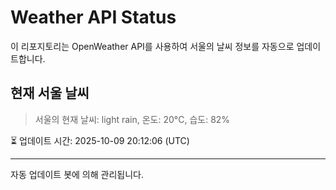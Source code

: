 
# Weather API Status

이 리포지토리는 OpenWeather API를 사용하여 서울의 날씨 정보를 자동으로 업데이트합니다.

## 현재 서울 날씨
> 서울의 현재 날씨: light rain, 온도: 20°C, 습도: 82%

⏳ 업데이트 시간: 2025-10-09 20:12:06 (UTC)

---
자동 업데이트 봇에 의해 관리됩니다.
